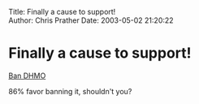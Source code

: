 Title: Finally a cause to support!  
Author: Chris Prather
Date: 2003-05-02 21:20:22

# Finally a cause to support!
<a href="http://www.snopes.com/toxins/dhmo.htm">Ban  DHMO</a>

86% favor banning it, shouldn't you?
